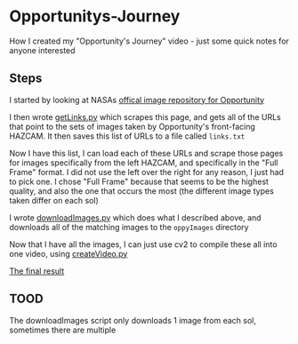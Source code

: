 # Opportunitys-Journey

How I created my "Opportunity's Journey" video - just some quick notes for anyone interested

## Steps

I started by looking at NASAs [offical image repository for Opportunity](https://mars.nasa.gov/mer/gallery/all/opportunity.html)

I then wrote [getLinks.py](src/getLinks.py) which scrapes this page, and gets all of the URLs that point to the sets of images taken by Opportunity's front-facing HAZCAM. It then saves this list of URLs to a file called `links.txt`

Now I have this list, I can load each of these URLs and scrape those pages for images specifically from the left HAZCAM, and specifically in the "Full Frame" format. I did not use the left over the right for any reason, I just had to pick one. I chose "Full Frame" because that seems to be the highest quality, and also the one that occurs the most (the different image types taken differ on each sol)

I wrote [downloadImages.py](src/downloadImages.py) which does what I described above, and downloads all of the matching images to the `oppyImages` directory

Now that I have all the images, I can just use cv2 to compile these all into one video, using [createVideo.py](src/createVideo.py)

[The final result](https://youtu.be/rtP6iYhFuqQ)

## TOOD

The downloadImages script only downloads 1 image from each sol, sometimes there are multiple
